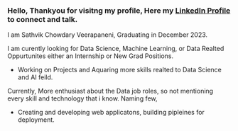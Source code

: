 ### Hello, Thankyou for visitng my profile, Here my [LinkedIn Profile](https://www.linkedin.com/in/sathvik-chowdary-veerapaneni/) to connect and talk.

I am Sathvik Chowdary Veerapaneni, Graduating in December 2023.

I am curently looking for Data Science, Machine Learning, or Data Realted Oppurtunites either an Internship or New Grad Positions.

- Working on Projects and Aquaring more skills realted to Data Science and AI feild.

Currently, More enthusiast about the Data job roles, so not mentioning every skill and technology that i know.
Naming few,
- Creating and developing web applicatons, building pipleines for deployment.


  







<!--
**Sathvik-Chowdary-Veerapaneni/Sathvik-Chowdary-Veerapaneni** is a ✨ _special_ ✨ repository because its `README.md` (this file) appears on your GitHub profile.

Here are some ideas to get you started:

- 🔭 I’m currently working on ...
- 🌱 I’m currently learning ...
- 👯 I’m looking to collaborate on ...
- 🤔 I’m looking for help with ...
- 💬 Ask me about ...
- 📫 How to reach me: ...
- 😄 Pronouns: ...
- ⚡ Fun fact: ...
-->
